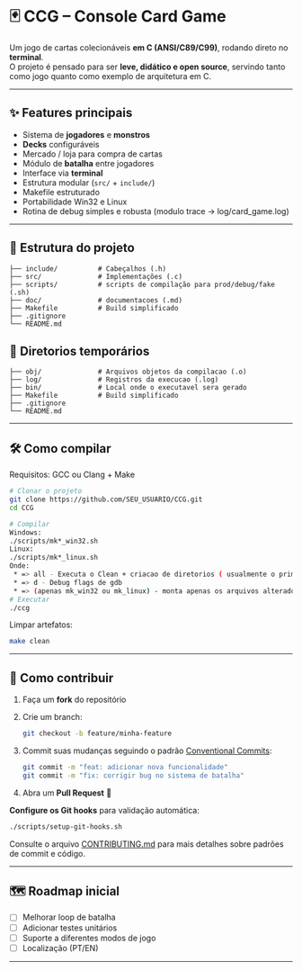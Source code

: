 # 🃏 CCG – Console Card Game

Um jogo de cartas colecionáveis **em C (ANSI/C89/C99)**, rodando direto no **terminal**.  
O projeto é pensado para ser **leve, didático e open source**, servindo tanto como jogo quanto como exemplo de arquitetura em C.

---

## ✨ Features principais

- Sistema de **jogadores** e **monstros**
- **Decks** configuráveis
- Mercado / loja para compra de cartas
- Módulo de **batalha** entre jogadores
- Interface via **terminal**
- Estrutura modular (`src/` + `include/`)
- Makefile estruturado
- Portabilidade Win32 e Linux
- Rotina de debug simples e robusta (modulo trace -> log/card_game.log)

---

## 📂 Estrutura do projeto

```
├── include/          # Cabeçalhos (.h)
├── src/              # Implementações (.c)
├── scripts/          # scripts de compilação para prod/debug/fake (.sh)
├── doc/              # documentacoes (.md)
├── Makefile          # Build simplificado
├── .gitignore
└── README.md
```
## 📂 Diretorios temporários

```
├── obj/              # Arquivos objetos da compilacao (.o)
├── log/              # Registros da execucao (.log)
├── bin/              # Local onde o executavel sera gerado
├── Makefile          # Build simplificado
├── .gitignore
└── README.md
```


---

## 🛠️ Como compilar

Requisitos: GCC ou Clang + Make

```bash
# Clonar o projeto
git clone https://github.com/SEU_USUARIO/CCG.git
cd CCG

# Compilar
Windows:
./scripts/mk*_win32.sh
Linux:
./scripts/mk*_linux.sh
Onde:
 * => all - Executa o Clean + criacao de diretorios ( usualmente o primeiro make do dia deve ser este )
 * => d - Debug flags de gdb
 * => (apenas mk_win32 ou mk_linux) - monta apenas os arquivos alterados desde a ultima compilacao
# Executar
./ccg
```

Limpar artefatos:

```bash
make clean
```

---

## 🤝 Como contribuir

1. Faça um **fork** do repositório
2. Crie um branch:

   ```bash
   git checkout -b feature/minha-feature
   ```

3. Commit suas mudanças seguindo o padrão [Conventional Commits](https://www.conventionalcommits.org/):

   ```bash
   git commit -m "feat: adicionar nova funcionalidade"
   git commit -m "fix: corrigir bug no sistema de batalha"
   ```

4. Abra um **Pull Request** 🎉

**Configure os Git hooks** para validação automática:

```bash
./scripts/setup-git-hooks.sh
```

Consulte o arquivo [CONTRIBUTING.md](CONTRIBUTING.md) para mais detalhes sobre padrões de commit e código.

---

## 🗺️ Roadmap inicial

- [ ] Melhorar loop de batalha
- [ ] Adicionar testes unitários
- [ ] Suporte a diferentes modos de jogo
- [ ] Localização (PT/EN)

---
